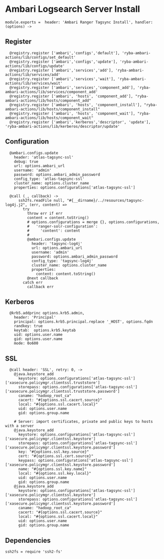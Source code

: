 

# Ambari Logsearch Server Install

    module.exports =  header: 'Ambari Ranger Tagsync Install', handler: (options) ->
      
## Register

      @registry.register ['ambari','configs','default'], 'ryba-ambari-actions/lib/configs/set_default'
      @registry.register ['ambari','configs','update'], 'ryba-ambari-actions/lib/configs/update'
      @registry.register ['ambari','services','add'], 'ryba-ambari-actions/lib/services/add'
      @registry.register ['ambari','services','wait'], 'ryba-ambari-actions/lib/services/wait'
      @registry.register ['ambari','services','component_add'], 'ryba-ambari-actions/lib/services/component_add'
      @registry.register ['ambari', 'hosts', 'component_add'], "ryba-ambari-actions/lib/hosts/component_add"
      @registry.register ['ambari', 'hosts', 'component_install'], "ryba-ambari-actions/lib/hosts/component_install"
      @registry.register ['ambari', 'hosts', 'component_wait'], "ryba-ambari-actions/lib/hosts/component_wait"
      @registry.register ['ambari','kerberos','descriptor', 'update'], 'ryba-ambari-actions/lib/kerberos/descriptor/update'

## Configuration

      @ambari.configs.update
        header: 'atlas-tagsync-ssl'
        debug: true
        url: options.ambari_url
        username: 'admin'
        password: options.ambari_admin_password
        config_type: 'atlas-tagsync-ssl'
        cluster_name: options.cluster_name
        properties: options.configurations['atlas-tagsync-ssl']

      @call (_, callback) ->
          ssh2fs.readFile null, "#{__dirname}/../resources/tagsync-log4j.j2", (err, content) =>
            try
              throw err if err
              content = content.toString()
              # options.configurations = merge {}, options.configurations,
              #   'ranger-solr-configuration':
              #     'content': content
              # 
              @ambari.configs.update
                header: 'tagsync-log4j'
                url: options.ambari_url
                username: 'admin'
                password: options.ambari_admin_password
                config_type: 'tagsync-log4j'
                cluster_name: options.cluster_name
                properties:
                  content: content.toString()
              @next callback
            catch err
              callback err

## Kerberos
              
      @krb5.addprinc options.krb5.admin,
        header: 'Principal'
        principal: options.krb5.principal.replace '_HOST', options.fqdn
        randkey: true
        keytab:  options.krb5.keytab
        uid: options.user.name
        gid: options.user.name
        mode: 0o600

## SSL

      @call header: 'SSL', retry: 0, ->
        @java.keystore_add
          keystore: options.configurations['atlas-tagsync-ssl']['xasecure.policymgr.clientssl.truststore']
          storepass: options.configurations['atlas-tagsync-ssl']['xasecure.policymgr.clientssl.truststore.password']
          caname: "hadoop_root_ca"
          cacert: "#{options.ssl.cacert.source}"
          local: "#{options.ssl.cacert.local}"
          uid: options.user.name
          gid: options.group.name

        # Server: import certificates, private and public keys to hosts with a server
        @java.keystore_add
          keystore: options.configurations['atlas-tagsync-ssl']['xasecure.policymgr.clientssl.keystore']
          storepass: options.configurations['atlas-tagsync-ssl']['xasecure.policymgr.clientssl.keystore.password']
          key: "#{options.ssl.key.source}"
          cert: "#{options.ssl.cert.source}"
          keypass: options.configurations['atlas-tagsync-ssl']['xasecure.policymgr.clientssl.keystore.password']
          name: "#{options.ssl.key.name}"
          local: "#{options.ssl.key.local}"
          uid: options.user.name
          gid: options.group.name
        @java.keystore_add
          keystore: options.configurations['atlas-tagsync-ssl']['xasecure.policymgr.clientssl.keystore']
          storepass: options.configurations['atlas-tagsync-ssl']['xasecure.policymgr.clientssl.keystore.password']
          caname: "hadoop_root_ca"
          cacert: "#{options.ssl.cacert.source}"
          local: "#{options.ssl.cacert.local}"
          uid: options.user.name
          gid: options.group.name
          
## Dependencies

    ssh2fs = require 'ssh2-fs'
      
